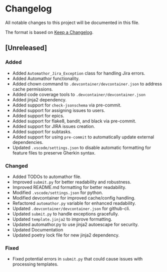 # Changelog

All notable changes to this project will be documented in this file.

The format is based on [Keep a Changelog](https://keepachangelog.com/en/1.0.0/).

## [Unreleased]

### Added

- Added `Automathor_Jira_Exception` class for handling Jira errors.
- Added Automathor functionality.
- Added chown command to `.devcontainer/devcontainer.json` to address cache permissions.
- Added code coverage tools to `.devcontainer/devcontainer.json`
- Added jinja2 dependency.
- Added support for `check-jsonschema` via pre-commit.
- Added support for assigning issues to users.
- Added support for epics.
- Added support for flake8, bandit, and black via pre-commit.
- Added support for JIRA issues creation.
- Added support for subtasks.
- Added support for using `pre-commit` to automatically update external dependencies.
- Updated `.vscode/settings.json` to disable automatic formatting for feature files to preserve Gherkin syntax.

### Changed

- Added TODOs to automathor file.
- Improved `submit.py` for better readability and robustness.
- Improved README.md formatting for better readability.
- Modified `.vscode/settings.json` for python.
- Modified devcontainer for improved cache/config handling.
- Refactored `automathor.py` variable for enhanced readability.
- Updated `.devcontainer/devcontainer.json` for github-cli.
- Updated `submit.py` to handle exceptions gracefully.
- Updated `template.jinja2` to improve formatting.
- Updated automathor.py to use jinja2 autoescape for security.
- Updated Documentation
- Updated poetry lock file for new jinja2 dependency.

### Fixed

- Fixed potential errors in `submit.py` that could cause issues with processing templates.
